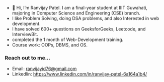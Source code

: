- 👋 Hi, I’m Ranvijay Patel. I am a final-year student at IIIT Guwahati, majoring in Computer Science and Engineering (CSE) branch.
- I like Problem Solving, doing DSA problems, and also Interested in web development.
- I have solved 600+ questions on GeeksforGeeks, Leetcode, and InterviewBit.
- completed the 1 month of Web-Development training.
- Course work: OOPs, DBMS, and OS.
<!-- - Technical Skill: Data Structure and Algorithms, C Programming, C++ Programming, Java(Basic), HTML, CSS, JavaScript, MySQL, Node.js, MongoDB.
- And Now I am focusing to learn React.JS -->

### Reach out to me... 
- Email: ranvijayid76@gmail.com
- Linkedlin: https://www.linkedin.com/in/ranvijay-patel-6a164a1b4/
<!---
ranvijay12345/ranvijay12345 is a ✨ special ✨ repository because its `README.md` (this file) appears on your GitHub profile.
You can click the Preview link to take a look at your changes.
--->
